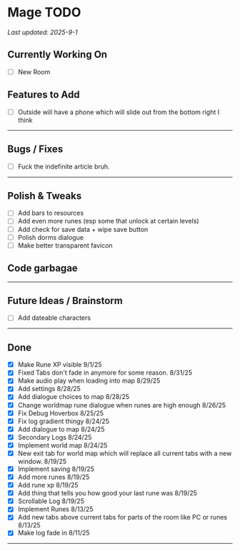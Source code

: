 # Mage TODO

_Last updated: 2025-9-1_

## Currently Working On
- [ ] New Room

## Features to Add
- [ ] Outside will have a phone which will slide out from the bottom right I think

---

## Bugs / Fixes
- [ ] Fuck the indefinite article bruh.
---

## Polish & Tweaks
- [ ] Add bars to resources
- [ ] Add even more runes (esp some that unlock at certain levels)
- [ ] Add check for save data + wipe save button
- [ ] Polish dorms dialogue
- [ ] Make better transparent favicon

## Code garbagae

---

## Future Ideas / Brainstorm
- [ ] Add dateable characters

---

## Done
- [x] Make Rune XP visible 9/1/25
- [x] Fixed Tabs don't fade in anymore for some reason. 8/31/25
- [x] Make audio play when loading into map 8/29/25
- [x] Add settings 8/28/25
- [x] Add dialogue choices to map 8/28/25
- [x] Change worldmap rune dialogue when runes are high enough 8/26/25
- [x] Fix Debug Hoverbox 8/25/25
- [x] Fix log gradient thingy 8/24/25
- [x] Add dialogue to map 8/24/25
- [x] Secondary Logs 8/24/25
- [x] Implement world map 8/24/25
- [x] New exit tab for world map which will replace all current tabs with a new window. 8/19/25
- [x] Implement saving 8/19/25
- [x] Add more runes 8/19/25
- [x] Add rune xp 8/19/25
- [x] Add thing that tells you how good your last rune was 8/19/25
- [x] Scrollable Log 8/19/25
- [x] Implement Runes 8/13/25
- [x] Add new tabs above current tabs for parts of the room like PC or runes 8/13/25
- [x] Make log fade in  8/11/25
---
